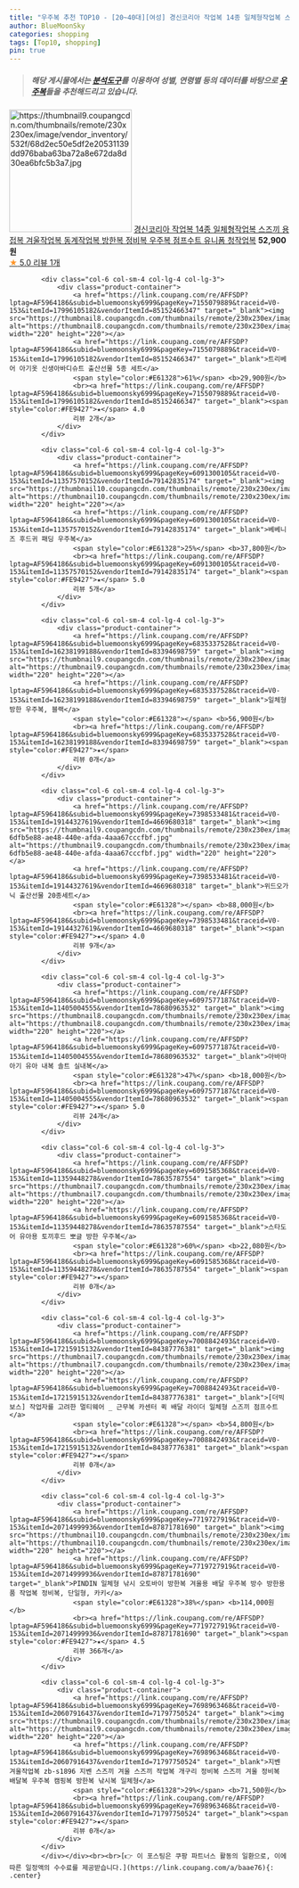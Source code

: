 ```yaml
---
title: "우주복 추천 TOP10 - [20~40대][여성] 경신코리아 작업복 14종 일체형작업복 스즈끼 용접복 겨울작업복 동계작업복 방한복 정비복 우주복 점프수트 유니폼 청작업복"
author: BlueMoonSky
categories: shopping
tags: [Top10, shopping]
pin: true
---
```


> ##### 해당 게시물에서는 [**분석도구**](https://itemscout.io/)를 이용하여 **성별**, **연령별** 등의 데이터를 바탕으로 [**우주복**](https://link.coupang.com/a/baae76)들을 추천해드리고 있습니다.
<div class="container"><div class="row">
            <div class="col-6 col-sm-4 col-lg-4 col-lg-3">
                <div class="product-container">
                    <a href="https://link.coupang.com/re/AFFSDP?lptag=AF5964186&subid=bluemoonsky6999&pageKey=6082310501&traceid=V0-153&itemId=11281798421&vendorItemId=78558625763" target="_blank"><img src="https://thumbnail9.coupangcdn.com/thumbnails/remote/230x230ex/image/vendor_inventory/532f/68d2ec50e5df2e20531139dd976baba63ba72a8e672da8d30ea6bfc5b3a7.jpg" alt="https://thumbnail9.coupangcdn.com/thumbnails/remote/230x230ex/image/vendor_inventory/532f/68d2ec50e5df2e20531139dd976baba63ba72a8e672da8d30ea6bfc5b3a7.jpg" width="220" height="220"></a>
                    <a href="https://link.coupang.com/re/AFFSDP?lptag=AF5964186&subid=bluemoonsky6999&pageKey=6082310501&traceid=V0-153&itemId=11281798421&vendorItemId=78558625763" target="_blank">경신코리아 작업복 14종 일체형작업복 스즈끼 용접복 겨울작업복 동계작업복 방한복 정비복 우주복 점프수트 유니폼 청작업복</a>
                    <span style="color:#E61328"></span> <b>52,900원</b>
                    <br><a href="https://link.coupang.com/re/AFFSDP?lptag=AF5964186&subid=bluemoonsky6999&pageKey=6082310501&traceid=V0-153&itemId=11281798421&vendorItemId=78558625763" target="_blank"><span style="color:#FE9427">★</span> 5.0
                    리뷰 1개</a>
                </div>
            </div>
            
            <div class="col-6 col-sm-4 col-lg-4 col-lg-3">
                <div class="product-container">
                    <a href="https://link.coupang.com/re/AFFSDP?lptag=AF5964186&subid=bluemoonsky6999&pageKey=7155079889&traceid=V0-153&itemId=17996105182&vendorItemId=85152466347" target="_blank"><img src="https://thumbnail8.coupangcdn.com/thumbnails/remote/230x230ex/image/vendor_inventory/2996/954005d275c2f644e15aa8fb9737fdfad31e6ce53ea2080e58db5e4af052.jpg" alt="https://thumbnail8.coupangcdn.com/thumbnails/remote/230x230ex/image/vendor_inventory/2996/954005d275c2f644e15aa8fb9737fdfad31e6ce53ea2080e58db5e4af052.jpg" width="220" height="220"></a>
                    <a href="https://link.coupang.com/re/AFFSDP?lptag=AF5964186&subid=bluemoonsky6999&pageKey=7155079889&traceid=V0-153&itemId=17996105182&vendorItemId=85152466347" target="_blank">트리베어 아기옷 신생아바디슈트 출산선물 5종 세트</a>
                    <span style="color:#E61328">61%</span> <b>29,900원</b>
                    <br><a href="https://link.coupang.com/re/AFFSDP?lptag=AF5964186&subid=bluemoonsky6999&pageKey=7155079889&traceid=V0-153&itemId=17996105182&vendorItemId=85152466347" target="_blank"><span style="color:#FE9427">★</span> 4.0
                    리뷰 2개</a>
                </div>
            </div>
            
            <div class="col-6 col-sm-4 col-lg-4 col-lg-3">
                <div class="product-container">
                    <a href="https://link.coupang.com/re/AFFSDP?lptag=AF5964186&subid=bluemoonsky6999&pageKey=6091300105&traceid=V0-153&itemId=11357570152&vendorItemId=79142835174" target="_blank"><img src="https://thumbnail10.coupangcdn.com/thumbnails/remote/230x230ex/image/vendor_inventory/653a/9333cd9d5a89fffacdc51df18567c5fdd065230452d656caf57358130b9e.jpeg" alt="https://thumbnail10.coupangcdn.com/thumbnails/remote/230x230ex/image/vendor_inventory/653a/9333cd9d5a89fffacdc51df18567c5fdd065230452d656caf57358130b9e.jpeg" width="220" height="220"></a>
                    <a href="https://link.coupang.com/re/AFFSDP?lptag=AF5964186&subid=bluemoonsky6999&pageKey=6091300105&traceid=V0-153&itemId=11357570152&vendorItemId=79142835174" target="_blank">베베니즈 후드귀 패딩 우주복</a>
                    <span style="color:#E61328">25%</span> <b>37,800원</b>
                    <br><a href="https://link.coupang.com/re/AFFSDP?lptag=AF5964186&subid=bluemoonsky6999&pageKey=6091300105&traceid=V0-153&itemId=11357570152&vendorItemId=79142835174" target="_blank"><span style="color:#FE9427">★</span> 5.0
                    리뷰 5개</a>
                </div>
            </div>
            
            <div class="col-6 col-sm-4 col-lg-4 col-lg-3">
                <div class="product-container">
                    <a href="https://link.coupang.com/re/AFFSDP?lptag=AF5964186&subid=bluemoonsky6999&pageKey=6835337528&traceid=V0-153&itemId=16238199188&vendorItemId=83394698759" target="_blank"><img src="https://thumbnail9.coupangcdn.com/thumbnails/remote/230x230ex/image/vendor_inventory/546d/52a040f8b93848f518f8c6427f6e59a28dda8b11d3e0e3afcb58f0bed29c.jpg" alt="https://thumbnail9.coupangcdn.com/thumbnails/remote/230x230ex/image/vendor_inventory/546d/52a040f8b93848f518f8c6427f6e59a28dda8b11d3e0e3afcb58f0bed29c.jpg" width="220" height="220"></a>
                    <a href="https://link.coupang.com/re/AFFSDP?lptag=AF5964186&subid=bluemoonsky6999&pageKey=6835337528&traceid=V0-153&itemId=16238199188&vendorItemId=83394698759" target="_blank">일체형 방한 우주복, 블랙</a>
                    <span style="color:#E61328"></span> <b>56,900원</b>
                    <br><a href="https://link.coupang.com/re/AFFSDP?lptag=AF5964186&subid=bluemoonsky6999&pageKey=6835337528&traceid=V0-153&itemId=16238199188&vendorItemId=83394698759" target="_blank"><span style="color:#FE9427">★</span> 
                    리뷰 0개</a>
                </div>
            </div>
            
            <div class="col-6 col-sm-4 col-lg-4 col-lg-3">
                <div class="product-container">
                    <a href="https://link.coupang.com/re/AFFSDP?lptag=AF5964186&subid=bluemoonsky6999&pageKey=7398533481&traceid=V0-153&itemId=19144327619&vendorItemId=4669680318" target="_blank"><img src="https://thumbnail9.coupangcdn.com/thumbnails/remote/230x230ex/image/retail/images/6072952547079807-6dfb5e88-ae48-440e-afda-4aaa67cccfbf.jpg" alt="https://thumbnail9.coupangcdn.com/thumbnails/remote/230x230ex/image/retail/images/6072952547079807-6dfb5e88-ae48-440e-afda-4aaa67cccfbf.jpg" width="220" height="220"></a>
                    <a href="https://link.coupang.com/re/AFFSDP?lptag=AF5964186&subid=bluemoonsky6999&pageKey=7398533481&traceid=V0-153&itemId=19144327619&vendorItemId=4669680318" target="_blank">위드오가닉 출산선물 20종세트</a>
                    <span style="color:#E61328"></span> <b>88,000원</b>
                    <br><a href="https://link.coupang.com/re/AFFSDP?lptag=AF5964186&subid=bluemoonsky6999&pageKey=7398533481&traceid=V0-153&itemId=19144327619&vendorItemId=4669680318" target="_blank"><span style="color:#FE9427">★</span> 4.0
                    리뷰 9개</a>
                </div>
            </div>
            
            <div class="col-6 col-sm-4 col-lg-4 col-lg-3">
                <div class="product-container">
                    <a href="https://link.coupang.com/re/AFFSDP?lptag=AF5964186&subid=bluemoonsky6999&pageKey=6097577187&traceid=V0-153&itemId=11405004555&vendorItemId=78680963532" target="_blank"><img src="https://thumbnail8.coupangcdn.com/thumbnails/remote/230x230ex/image/vendor_inventory/72f7/e119b0f3a16fa881854e67a5840e674c959c95fb86c1c782fed3ee00e9c2.jpg" alt="https://thumbnail8.coupangcdn.com/thumbnails/remote/230x230ex/image/vendor_inventory/72f7/e119b0f3a16fa881854e67a5840e674c959c95fb86c1c782fed3ee00e9c2.jpg" width="220" height="220"></a>
                    <a href="https://link.coupang.com/re/AFFSDP?lptag=AF5964186&subid=bluemoonsky6999&pageKey=6097577187&traceid=V0-153&itemId=11405004555&vendorItemId=78680963532" target="_blank">아바마 아기 유아 내복 솔트 실내복</a>
                    <span style="color:#E61328">47%</span> <b>18,000원</b>
                    <br><a href="https://link.coupang.com/re/AFFSDP?lptag=AF5964186&subid=bluemoonsky6999&pageKey=6097577187&traceid=V0-153&itemId=11405004555&vendorItemId=78680963532" target="_blank"><span style="color:#FE9427">★</span> 5.0
                    리뷰 24개</a>
                </div>
            </div>
            
            <div class="col-6 col-sm-4 col-lg-4 col-lg-3">
                <div class="product-container">
                    <a href="https://link.coupang.com/re/AFFSDP?lptag=AF5964186&subid=bluemoonsky6999&pageKey=6091585368&traceid=V0-153&itemId=11359448278&vendorItemId=78635787554" target="_blank"><img src="https://thumbnail7.coupangcdn.com/thumbnails/remote/230x230ex/image/rs_quotation_api/mr37zeug/e8fce6bc48ac467988b120157e3a0030.jpeg" alt="https://thumbnail7.coupangcdn.com/thumbnails/remote/230x230ex/image/rs_quotation_api/mr37zeug/e8fce6bc48ac467988b120157e3a0030.jpeg" width="220" height="220"></a>
                    <a href="https://link.coupang.com/re/AFFSDP?lptag=AF5964186&subid=bluemoonsky6999&pageKey=6091585368&traceid=V0-153&itemId=11359448278&vendorItemId=78635787554" target="_blank">스타도어 유아용 토끼후드 뽀글 방한 우주복</a>
                    <span style="color:#E61328">60%</span> <b>22,080원</b>
                    <br><a href="https://link.coupang.com/re/AFFSDP?lptag=AF5964186&subid=bluemoonsky6999&pageKey=6091585368&traceid=V0-153&itemId=11359448278&vendorItemId=78635787554" target="_blank"><span style="color:#FE9427">★</span> 
                    리뷰 0개</a>
                </div>
            </div>
            
            <div class="col-6 col-sm-4 col-lg-4 col-lg-3">
                <div class="product-container">
                    <a href="https://link.coupang.com/re/AFFSDP?lptag=AF5964186&subid=bluemoonsky6999&pageKey=7008842493&traceid=V0-153&itemId=17215915132&vendorItemId=84387776381" target="_blank"><img src="https://thumbnail7.coupangcdn.com/thumbnails/remote/230x230ex/image/vendor_inventory/3a23/02dc8539188c9748197a7caf0a089c8bc7f8f42e6c0b0caf0d3eca8a6f95.jpg" alt="https://thumbnail7.coupangcdn.com/thumbnails/remote/230x230ex/image/vendor_inventory/3a23/02dc8539188c9748197a7caf0a089c8bc7f8f42e6c0b0caf0d3eca8a6f95.jpg" width="220" height="220"></a>
                    <a href="https://link.coupang.com/re/AFFSDP?lptag=AF5964186&subid=bluemoonsky6999&pageKey=7008842493&traceid=V0-153&itemId=17215915132&vendorItemId=84387776381" target="_blank">[더빅보스] 작업자를 고려한 멀티웨어 _ 근무복 카센터 퀵 배달 라이더 일체형 스즈끼 점프수트</a>
                    <span style="color:#E61328"></span> <b>54,800원</b>
                    <br><a href="https://link.coupang.com/re/AFFSDP?lptag=AF5964186&subid=bluemoonsky6999&pageKey=7008842493&traceid=V0-153&itemId=17215915132&vendorItemId=84387776381" target="_blank"><span style="color:#FE9427">★</span> 
                    리뷰 0개</a>
                </div>
            </div>
            
            <div class="col-6 col-sm-4 col-lg-4 col-lg-3">
                <div class="product-container">
                    <a href="https://link.coupang.com/re/AFFSDP?lptag=AF5964186&subid=bluemoonsky6999&pageKey=7719727919&traceid=V0-153&itemId=20714999936&vendorItemId=87871781690" target="_blank"><img src="https://thumbnail10.coupangcdn.com/thumbnails/remote/230x230ex/image/vendor_inventory/7010/44d1579861369ebbb1bb99a7e6d5e0f404ae415caceed15223ec036e21b8.png" alt="https://thumbnail10.coupangcdn.com/thumbnails/remote/230x230ex/image/vendor_inventory/7010/44d1579861369ebbb1bb99a7e6d5e0f404ae415caceed15223ec036e21b8.png" width="220" height="220"></a>
                    <a href="https://link.coupang.com/re/AFFSDP?lptag=AF5964186&subid=bluemoonsky6999&pageKey=7719727919&traceid=V0-153&itemId=20714999936&vendorItemId=87871781690" target="_blank">PINDIN 일체형 낚시 오토바이 방한복 겨울용 배달 우주복 방수 방한용품 작업복 정비복, 단일형, 카키</a>
                    <span style="color:#E61328">38%</span> <b>114,000원</b>
                    <br><a href="https://link.coupang.com/re/AFFSDP?lptag=AF5964186&subid=bluemoonsky6999&pageKey=7719727919&traceid=V0-153&itemId=20714999936&vendorItemId=87871781690" target="_blank"><span style="color:#FE9427">★</span> 4.5
                    리뷰 366개</a>
                </div>
            </div>
            
            <div class="col-6 col-sm-4 col-lg-4 col-lg-3">
                <div class="product-container">
                    <a href="https://link.coupang.com/re/AFFSDP?lptag=AF5964186&subid=bluemoonsky6999&pageKey=7698963468&traceid=V0-153&itemId=20607916437&vendorItemId=71797750524" target="_blank"><img src="https://thumbnail9.coupangcdn.com/thumbnails/remote/230x230ex/image/vendor_inventory/9816/82eb625777a6ab65eb44fd83a1e49820676a75be09d5dd76ed9983a8c8a1.png" alt="https://thumbnail9.coupangcdn.com/thumbnails/remote/230x230ex/image/vendor_inventory/9816/82eb625777a6ab65eb44fd83a1e49820676a75be09d5dd76ed9983a8c8a1.png" width="220" height="220"></a>
                    <a href="https://link.coupang.com/re/AFFSDP?lptag=AF5964186&subid=bluemoonsky6999&pageKey=7698963468&traceid=V0-153&itemId=20607916437&vendorItemId=71797750524" target="_blank">지벤 겨울작업복 zb-s1896 지벤 스즈끼 겨울 스즈끼 작업복 개구리 정비복 스즈끼 겨울 정비복 배달복 우주복 캠핑복 방한복 낚시복 일체형</a>
                    <span style="color:#E61328">29%</span> <b>71,500원</b>
                    <br><a href="https://link.coupang.com/re/AFFSDP?lptag=AF5964186&subid=bluemoonsky6999&pageKey=7698963468&traceid=V0-153&itemId=20607916437&vendorItemId=71797750524" target="_blank"><span style="color:#FE9427">★</span> 
                    리뷰 0개</a>
                </div>
            </div>
            </div></div><br><br>[👉 이 포스팅은 쿠팡 파트너스 활동의 일환으로, 이에 따른 일정액의 수수료를 제공받습니다.](https://link.coupang.com/a/baae76){: .center}